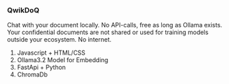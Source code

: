### QwikDoQ
Chat with your document locally. No API-calls, free as long as Ollama exists. 
Your confidential documents are not shared or used for training models outside your ecosystem. 
No internet.

1. Javascript + HTML/CSS
2. Ollama3.2 Model for Embedding
3. FastApi + Python
4. ChromaDb